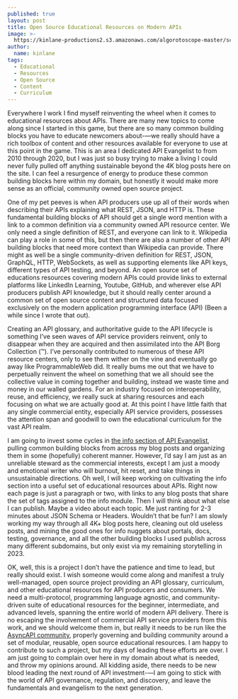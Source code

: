 ```yaml
---
published: true
layout: post
title: Open Source Educational Resources on Modern APIs
image: >-
  https://kinlane-productions2.s3.amazonaws.com/algorotoscope-master/school-clouds-church-clouds-blue-circuit-3.jpg
author:
  name: kinlane
tags:
  - Educational
  - Resources
  - Open Source
  - Content
  - Curriculum
---
```

Everywhere I work I find myself reinventing the wheel when it comes to educational resources about APIs. There are many new topics to come along since I started in this game, but there are so many common building blocks you have to educate newcomers about-—we really should have a rich toolbox of content and other resources available for everyone to use at this point in the game. This is an area I dedicated API Evangelist to from 2010 through 2020, but I was just so busy trying to make a living I could never fully pulled off anything sustainable beyond the 4K blog posts here on the site. I can feel a resurgence of energy to produce these common building blocks here within my domain, but honestly it would make more sense as an official, community owned open source project.

One of my pet peeves is when API producers use up all of their words when describing their APIs explaining what REST, JSON, and HTTP is. These fundamental building blocks of API should get a single word mention with a link to a common definition via a community owned API resource center. We only need a single definition of REST, and everyone can link to it. Wikipedia can play a role in some of this, but then there are also a number of other API building blocks that need more context than Wikipedia can provide. There might as well be a single community-driven definition for REST, JSON, GraphQL, HTTP, WebSockets, as well as supporting elements like API keys, different types of API testing, and beyond. An open source set of educations resources covering modern APIs could provide links to external platforms like LinkedIn Learning, Youtube, GitHub, and wherever else API producers publish API knowledge, but it should really center around a common set of open source content and structured data focused exclusively on the modern application programming interface (API) (Been a while since I wrote that out).

Creating an API glossary, and authoritative guide to the API lifecycle is something I’ve seen waves of API service providers reinvent, only to disappear when they are acquired and then assimilated into the API Borg Collection (&#8482;). I’ve personally contributed to numerous of these API resource centers, only to see them wither on the vine and eventually go away like ProgrammableWeb did. It really bums me out that we have to perpetually reinvent the wheel on something that we all should see the collective value in coming together and building, instead we waste time and money in our walled gardens. For an industry focused on interoperability, reuse, and efficiency, we really suck at sharing resources and each focusing on what we are actually good at. At this point I have little faith that any single commercial entity, especially API service providers, possesses the attention span and goodwill to own the educational curriculum for the vast API realm. 

I am going to invest some cycles in [the info section of API Evangelist](https://apievangelist.com/info/101/), pulling common building blocks from across my blog posts and organizing them in some (hopefully) coherent manner. However, I’d say I am just as an unreliable steward as the commercial interests, except I am just a moody and emotional writer who will burnout, hit reset, and take things in unsustainable directions. Oh well, I will keep working on cultivating the info section into a useful set of educational resources about APIs. Right now each page is just a paragraph or two, with links to any blog posts that share the set of tags assigned to the info module. Then I will think about what else I can publish. Maybe a video about each topic. Me just ranting for 2-3 minutes about JSON Schema or Headers. Wouldn’t that be fun? I am slowly working my way through all 4K+ blog posts here, cleaning out old useless posts, and mining the good ones for info nuggets about portals, docs, testing, governance, and all the other building blocks I used publish across many different subdomains, but only exist via my remaining storytelling in 2023.

OK, well, this is a project I don’t have the patience and time to lead, but really should exist. I wish someone would come along and manifest a truly well-managed, open source project providing an API glossary, curriculum, and other educational resources for API producers and consumers. We need a multi-protocol, programming language agnostic, and community-driven suite of educational resources for the beginner, intermediate, and advanced levels, spanning the entire world of modern API delivery. There is no escaping the involvement of commercial API service providers from this work, and we should welcome them in, but really it needs to be run like the [AsyncAPI community](https://www.asyncapi.com/), properly governing and building community around a set of modular, reusable, open source educational resources. I am happy to contribute to such a project, but my days of leading these efforts are over. I am just going to complain over here in my domain about what is needed, and throw my opinions around. All kidding aside, there needs to be new blood leading the next round of API investment-—I am going to stick with the world of API governance, regulation, and discovery, and leave the fundamentals and evangelism to the next generation.

